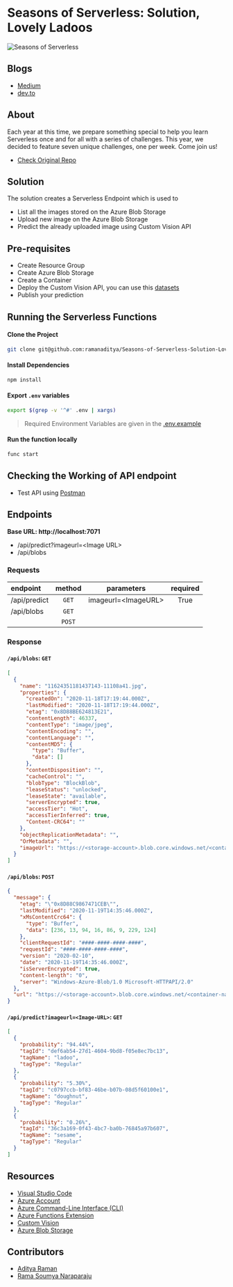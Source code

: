 # Seasons of Serverless: Solution, Lovely Ladoos
![Seasons of Serverless](https://raw.githubusercontent.com/microsoft/Seasons-of-Serverless/main/graphics/seasons-of-serverless-banner-animated.gif)

## Blogs
- [Medium](https://ramanaditya.medium.com/seasons-of-serverless-lovely-ladoos-8769724ef618)
- [dev.to](https://dev.to/ramanaditya/seasons-of-serverless-lovely-ladoos-3db6)

## About
Each year at this time, we prepare something special to help you learn Serverless once and for all with a series of challenges. This year, we decided to feature seven unique challenges, one per week. Come join us!
- [Check Original Repo](https://github.com/microsoft/Seasons-of-Serverless)

## Solution
The solution creates a Serverless Endpoint which is used to
- List all the images stored on the Azure Blob Storage
- Upload new image on the Azure Blob Storage
- Predict the already uploaded image using Custom Vision API

## Pre-requisites
- Create Resource Group
- Create Azure Blob Storage
- Create a Container
- Deploy the Custom Vision API, you can use this [datasets](./datasets)
- Publish your prediction

## Running the Serverless Functions
#### Clone the Project
```bash
git clone git@github.com:ramanaditya/Seasons-of-Serverless-Solution-Lovely-Ladoos.git
```

#### Install Dependencies
```bash
npm install
```

#### Export `.env` variables
```bash
export $(grep -v '^#' .env | xargs)
```

> Required Environment Variables are given in the [.env.example](https://github.com/ramanaditya/Seasons-of-Serverless-Solution-Lovely-Ladoos/blob/main/.env.example)

#### Run the function locally
```bash
func start
```

## Checking the Working of API endpoint
- Test API using [Postman](https://www.postman.com/)

## Endpoints
**Base URL: http://localhost:7071**

- /api/predict?imageurl=\<Image URL\>
- /api/blobs

### Requests

| endpoint      | method    | parameters        | required |
| :---          | :---:     | :---:             | :---:    |
| /api/predict  | `GET`     | imageurl=\<ImageURL\> | True |
| /api/blobs    | `GET`     |                       |      |
|               | `POST`    |                       |      |

### Response
#### `/api/blobs`: `GET`
```json
[
  {
    "name": "11624351181437143-11108a41.jpg",
    "properties": {
      "createdOn": "2020-11-18T17:19:44.000Z",
      "lastModified": "2020-11-18T17:19:44.000Z",
      "etag": "0x8D88BE624813E21",
      "contentLength": 46337,
      "contentType": "image/jpeg",
      "contentEncoding": "",
      "contentLanguage": "",
      "contentMD5": {
        "type": "Buffer",
        "data": []
      },
      "contentDisposition": "",
      "cacheControl": "",
      "blobType": "BlockBlob",
      "leaseStatus": "unlocked",
      "leaseState": "available",
      "serverEncrypted": true,
      "accessTier": "Hot",
      "accessTierInferred": true,
      "Content-CRC64": ""
    },
    "objectReplicationMetadata": "",
    "OrMetadata": "",
    "imageUrl": "https://<storage-account>.blob.core.windows.net/<container-name>/11624351181437143-11108a41.jpg"
  }
]
```

#### `/api/blobs`: `POST`
```json
{
  "message": {
    "etag": "\"0x8D88C9867471CEB\"",
    "lastModified": "2020-11-19T14:35:46.000Z",
    "xMsContentCrc64": {
      "type": "Buffer",
      "data": [236, 13, 94, 16, 86, 9, 229, 124]
    },
    "clientRequestId": "####-####-####-####",
    "requestId": "####-####-####-####",
    "version": "2020-02-10",
    "date": "2020-11-19T14:35:46.000Z",
    "isServerEncrypted": true,
    "content-length": "0",
    "server": "Windows-Azure-Blob/1.0 Microsoft-HTTPAPI/2.0"
  },
  "url": "https://<storage-account>.blob.core.windows.net/<container-name>/image (62).jpeg"
}
```

#### `/api/predict?imageurl=<Image-URL>`: `GET`
```json
[
  {
    "probability": "94.44%",
    "tagId": "def6ab54-27d1-4604-9bd8-f05e8ec7bc13",
    "tagName": "ladoo",
    "tagType": "Regular"
  },
  {
    "probability": "5.30%",
    "tagId": "c0797ccb-bf83-46be-b07b-08d5f60100e1",
    "tagName": "doughnut",
    "tagType": "Regular"
  },
  {
    "probability": "0.26%",
    "tagId": "36c3a169-0f43-4bc7-ba0b-76845a97b607",
    "tagName": "sesame",
    "tagType": "Regular"
  }
]
```

## Resources
- [Visual Studio Code](https://code.visualstudio.com)
- [Azure Account](https://azure.microsoft.com)
- [Azure Command-Line Interface (CLI)](https://docs.microsoft.com/en-us/cli/azure/)
- [Azure Functions Extension](https://docs.microsoft.com/en-us/azure/azure-functions/)
- [Custom Vision](https://docs.microsoft.com/en-in/azure/cognitive-services/custom-vision-service/)
- [Azure Blob Storage](https://docs.microsoft.com/en-in/azure/storage/blobs/)

## Contributors
- [Aditya Raman](https://twitter.com/_adityaraman)
- [Rama Soumya Naraparaju](https://www.linkedin.com/in/soumyanarapa-3a8740169/)